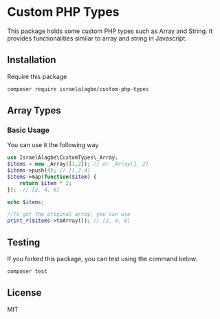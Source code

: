 # Custom PHP Types
This package holds some custom PHP types such as Array and String. It provides functionalities similar to array and string in Javascript.

## Installation
Require this package

```sh
composer require israelalagbe/custom-php-types
```
## Array Types
### Basic Usage
You can use it the following way

```php
use IsraelAlagbe\CustomTypes\_Array;
$items = new _Array([1,2]); // or _Array(1, 2)
$items->push(4); // [1,2,4]
$items->map(function($item) {
    return $item * 2;
});  // [2, 4, 8]

echo $items;

//To get the original array, you can use
print_r($items->toArray()); // [2, 4, 8]

```

## Testing
If you forked this package, you can test using the command below.

```sh
composer test
```

License
----

MIT